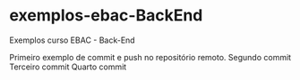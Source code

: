 # exemplos-ebac-BackEnd
Exemplos curso EBAC - Back-End

Primeiro exemplo de commit e push no repositório remoto.
Segundo commit
Terceiro commit 
Quarto commit